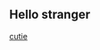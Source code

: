 <p align="center">
  <h2>Hello stranger</h2>
  <a href="https://tenor.com/ru/view/brian-moser-dexter-whize-gif-2449040049678383602">cutie</a>
</p>

